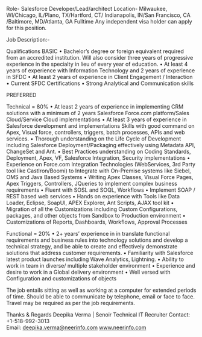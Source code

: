 Role- Salesforce Developer/Lead/architect
Location- Milwaukee, WI/Chicago, IL/Plano, TX/Hartford, CT/ Indianapolis, IN/San Francisco, CA /Baltimore, MD/Atlanta, GA
Fulltime
Any independent visa holder can apply for this position.
 
Job Description:-
 
Qualifications
BASIC
•         Bachelor’s degree or foreign equivalent required from an accredited institution. Will also consider three years of progressive experience in the specialty in lieu of every year of education.
•         At least 4 years of experience with Information Technology and 2 years of experience in SFDC
•         At least 2 years of experience in Client Engagement / Interaction
•         Current SFDC Certifications
•         Strong Analytical and Communication skills
 
PREFERRED
 
Technical = 80%
•         At least 2 years of experience in implementing CRM solutions with a minimum of 2 years Salesforce Force.com platform/Sales Cloud/Service Cloud implementations
•         At least 3 years of experience in Salesforce development and implementations Skills with good command on Apex, Visual force, controllers, triggers, batch processes, APIs and web services.
•         Thorough understanding on the Life Cycle of Development including Salesforce Deployment/Packaging effectively using Metadata API, ChangeSet and Ant.
•         Best Practices understanding on Coding Standards, Deployment, Apex, VF, Salesforce Integration, Security implementations 
•         Experience  on Force.com Integration Technologies (WebServices, 3rd Party tool like CastIron/Boomi) to Integrate with On-Premise systems like Siebel, OMS and Java Based Systems
•         Writing Apex Classes, Visual Force Pages, Apex Triggers, Controllers, JQueries to implement complex business requirements
•         Fluent with SOSL and SOQL, Workflows
•         Implement SOAP / REST based web services
•         Hands on experience with Tools like Data Loader, Eclipse, SoapUI, APEX Explorer, Ant Scripts, AJAX tool kit
•         Migration of all the Customizations including Custom Configurations, packages, and other objects from Sandbox to Production environment
•         Customizations of Reports, Dashboards, Workflows, Approval Processes
 
Functional = 20%
•         2+ years’ experience in in translate functional requirements and business rules into technology solutions and develop a technical strategy, and be able to create and effectively demonstrate solutions that address customer requirements.
•         Familiarity with Salesforce latest product launches including Wave Analytics, Lightning.
•         Ability to work in team in diverse/ multiple stakeholder environment
•         Experience and desire to work in a Global delivery environment
•         Well versed with Configuration and customizations of objects
 
The job entails sitting as well as working at a computer for extended periods of time. Should be able to communicate by telephone, email or face to face. Travel may be required as per the job requirements.

Thanks & Regards
Deepika Verma | Senoir Technical IT Recruiter
Contact: +1-518-992-3013             
Email: deepika.verma@neerinfo.com 
www.neerinfo.com        
 

